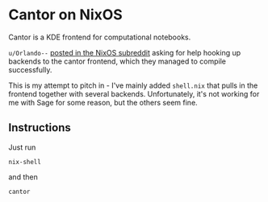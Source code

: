 # Cantor on NixOS

Cantor is a KDE frontend for computational notebooks.

`u/Orlando--` [posted in the NixOS subreddit](https://www.reddit.com/r/NixOS/comments/tl4hm7/cantor_on_nixos/) asking for help hooking up backends to the cantor frontend, which they managed to compile successfully.

This is my attempt to pitch in - I've mainly added `shell.nix` that pulls in the frontend together with several backends.
Unfortunately, it's not working for me with Sage for some reason, but the others seem fine.

## Instructions

Just run
```
nix-shell
```

and then
```
cantor
```

